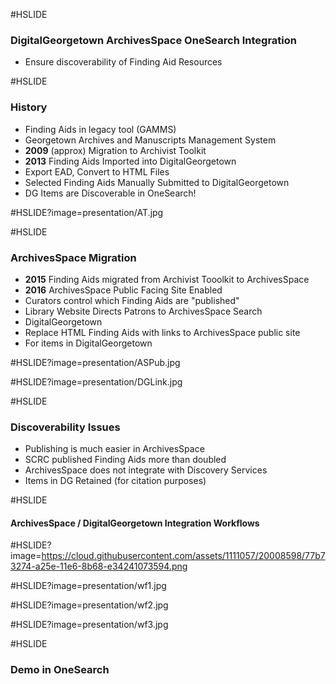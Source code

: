#HSLIDE
### DigitalGeorgetown ArchivesSpace OneSearch Integration

- Ensure discoverability of Finding Aid Resources

#HSLIDE
### History

- Finding Aids in legacy tool (GAMMS)
 -  Georgetown Archives and Manuscripts Management System
- __2009__ (approx) Migration to Archivist Toolkit 
- __2013__ Finding Aids Imported into DigitalGeorgetown
 - Export EAD, Convert to HTML Files
 - Selected Finding Aids Manually Submitted to DigitalGeorgetown
 - DG Items are Discoverable in OneSearch!
 
#HSLIDE?image=presentation/AT.jpg

#HSLIDE
### ArchivesSpace Migration
 - __2015__ Finding Aids migrated from Archivist Tooolkit to ArchivesSpace
 - __2016__ ArchivesSpace Public Facing Site Enabled
  - Curators control which Finding Aids are "published"
  - Library Website Directs Patrons to ArchivesSpace Search
  - DigitalGeorgetown
   - Replace HTML Finding Aids with links to ArchivesSpace public site
   - For items in DigitalGeorgetown
   
#HSLIDE?image=presentation/ASPub.jpg
    
#HSLIDE?image=presentation/DGLink.jpg

#HSLIDE
### Discoverability Issues
- Publishing is much easier in ArchivesSpace
 - SCRC published Finding Aids more than doubled
- ArchivesSpace does not integrate with Discovery Services
- Items in DG Retained (for citation purposes)

#HSLIDE
#### ArchivesSpace / DigitalGeorgetown Integration Workflows

#HSLIDE?image=https://cloud.githubusercontent.com/assets/1111057/20008598/77b73274-a25e-11e6-8b68-e34241073594.png

#HSLIDE?image=presentation/wf1.jpg

#HSLIDE?image=presentation/wf2.jpg

#HSLIDE?image=presentation/wf3.jpg

#HSLIDE
### Demo in OneSearch    